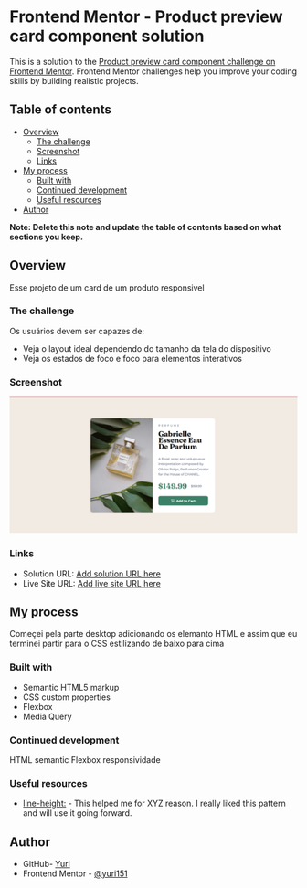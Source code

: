 # Frontend Mentor - Product preview card component solution

This is a solution to the [Product preview card component challenge on Frontend Mentor](https://www.frontendmentor.io/challenges/product-preview-card-component-GO7UmttRfa). Frontend Mentor challenges help you improve your coding skills by building realistic projects. 

## Table of contents

- [Overview](#overview)
  - [The challenge](#the-challenge)
  - [Screenshot](#screenshot)
  - [Links](#links)
- [My process](#my-process)
  - [Built with](#built-with)
  - [Continued development](#continued-development)
  - [Useful resources](#useful-resources)
- [Author](#author)


**Note: Delete this note and update the table of contents based on what sections you keep.**

## Overview
 Esse projeto de um card de um produto responsivel

### The challenge

Os usuários devem ser capazes de:

- Veja o layout ideal dependendo do tamanho da tela do dispositivo
- Veja os estados de foco e foco para elementos interativos

### Screenshot

![](./assets/images/final-desktop.png)

### Links

- Solution URL: [Add solution URL here](https://your-solution-url.com)
- Live Site URL: [Add live site URL here](https://yuri151.github.io/product-preview-card-component-main/)

## My process
 Começei pela parte desktop adicionando os elemanto HTML e assim que eu terminei partir para o CSS 
 estilizando de baixo para cima
### Built with

- Semantic HTML5 markup
- CSS custom properties
- Flexbox
- Media Query

### Continued development

 HTML semantic 
 Flexbox 
 responsividade 

### Useful resources

- [line-height:](https://www.w3schools.com/cssref/pr_dim_line-height.php) - This helped me for XYZ reason. I really liked this pattern and will use it going forward.

## Author

- GitHub- [Yuri](https://github.com/yuri151)
- Frontend Mentor - [@yuri151](https://www.frontendmentor.io/profile/yuri151)
